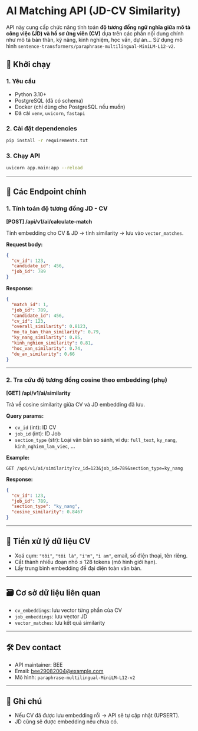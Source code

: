 # AI Matching API (JD-CV Similarity)

API này cung cấp chức năng tính toán **độ tương đồng ngữ nghĩa giữa mô tả công việc (JD) và hồ sơ ứng viên (CV)** dựa trên các phần nội dung chính như mô tả bản thân, kỹ năng, kinh nghiệm, học vấn, dự án… Sử dụng mô hình `sentence-transformers/paraphrase-multilingual-MiniLM-L12-v2`.

## 🚀 Khởi chạy

### 1. Yêu cầu
- Python 3.10+
- PostgreSQL (đã có schema)
- Docker (chỉ dùng cho PostgreSQL nếu muốn)
- Đã cài `venv`, `uvicorn`, `fastapi`

### 2. Cài đặt dependencies

```bash
pip install -r requirements.txt
```

### 3. Chạy API

```bash
uvicorn app.main:app --reload
```

---

## 🧠 Các Endpoint chính

### 1. Tính toán độ tương đồng JD - CV

**[POST] /api/v1/ai/calculate-match**

Tính embedding cho CV & JD → tính similarity → lưu vào `vector_matches`.

**Request body:**

```json
{
  "cv_id": 123,
  "candidate_id": 456,
  "job_id": 789
}
```

**Response:**

```json
{
  "match_id": 1,
  "job_id": 789,
  "candidate_id": 456,
  "cv_id": 123,
  "overall_similarity": 0.8123,
  "mo_ta_ban_than_similarity": 0.79,
  "ky_nang_similarity": 0.85,
  "kinh_nghiem_similarity": 0.81,
  "hoc_van_similarity": 0.74,
  "du_an_similarity": 0.66
}
```

---

### 2. Tra cứu độ tương đồng cosine theo embedding (phụ)

**[GET] /api/v1/ai/similarity**

Trả về cosine similarity giữa CV và JD embedding đã lưu.

**Query params:**

- `cv_id` (int): ID CV
- `job_id` (int): ID Job
- `section_type` (str): Loại văn bản so sánh, ví dụ: `full_text`, `ky_nang`, `kinh_nghiem_lam_viec`, ...

**Example:**

```http
GET /api/v1/ai/similarity?cv_id=123&job_id=789&section_type=ky_nang
```

**Response:**

```json
{
  "cv_id": 123,
  "job_id": 789,
  "section_type": "ky_nang",
  "cosine_similarity": 0.8467
}
```

---

## 🧼 Tiền xử lý dữ liệu CV

- Xoá cụm: `"tôi"`, `"tôi là"`, `"i'm"`, `"i am"`, email, số điện thoại, tên riêng.
- Cắt thành nhiều đoạn nhỏ ≤ 128 tokens (mô hình giới hạn).
- Lấy trung bình embedding để đại diện toàn văn bản.

---

## 🗃️ Cơ sở dữ liệu liên quan

- `cv_embeddings`: lưu vector từng phần của CV
- `job_embeddings`: lưu vector JD
- `vector_matches`: lưu kết quả similarity

---

## 🛠 Dev contact

- API maintainer: BEE
- Email: bee29082004@example.com
- Mô hình: `paraphrase-multilingual-MiniLM-L12-v2`

---

## 📌 Ghi chú

- Nếu CV đã được lưu embedding rồi → API sẽ tự cập nhật (UPSERT).
- JD cũng sẽ được embedding nếu chưa có.
